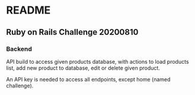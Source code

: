 # README

## Ruby on Rails Challenge 20200810

### Backend
API build to access given products database, with actions to load products list, add new product to database, edit or delete given product.

An API key is needed to access all endpoints, except home (named challenge).
